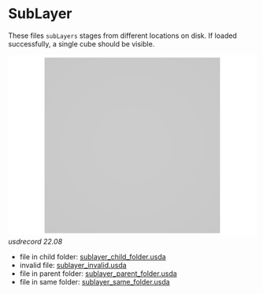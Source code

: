 # SubLayer

These files `subLayers` stages from different locations on disk. If loaded successfully, a single cube should be visible.

![screenshot](screenshots/sublayer_same_folder_usdrecord_22.08.png)
_usdrecord 22.08_

- file in child folder: [sublayer_child_folder.usda](sublayer_child_folder.usda)
- invalid file: [sublayer_invalid.usda](sublayer_invalid.usda)
- file in parent folder: [sublayer_parent_folder.usda](sublayer_parent_folder.usda)
- file in same folder: [sublayer_same_folder.usda](sublayer_same_folder.usda)
